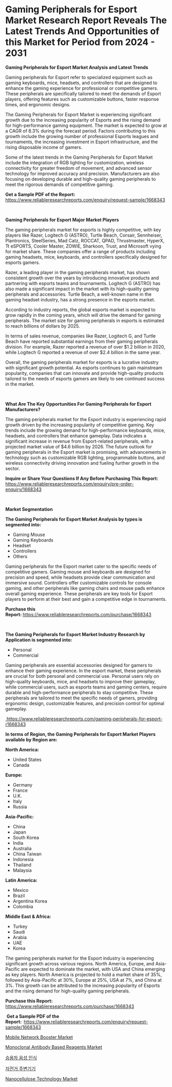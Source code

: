 <p><h1>Gaming Peripherals for Esport Market Research Report Reveals The Latest Trends And Opportunities of this Market for Period from 2024 - 2031</h1></p><p><strong>Gaming Peripherals for Esport Market Analysis and Latest Trends</strong></p>
<p><p>Gaming peripherals for Esport refer to specialized equipment such as gaming keyboards, mice, headsets, and controllers that are designed to enhance the gaming experience for professional or competitive gamers. These peripherals are specifically tailored to meet the demands of Esport players, offering features such as customizable buttons, faster response times, and ergonomic designs.</p><p>The Gaming Peripherals for Esport Market is experiencing significant growth due to the increasing popularity of Esports and the rising demand for high-performance gaming equipment. The market is expected to grow at a CAGR of 8.3% during the forecast period. Factors contributing to this growth include the growing number of professional Esports leagues and tournaments, the increasing investment in Esport infrastructure, and the rising disposable income of gamers.</p><p>Some of the latest trends in the Gaming Peripherals for Esport Market include the integration of RGB lighting for customization, wireless connectivity for greater freedom of movement, and advanced sensor technology for improved accuracy and precision. Manufacturers are also focusing on developing durable and high-quality gaming peripherals to meet the rigorous demands of competitive gaming.</p></p>
<p><strong>Get a Sample PDF of the Report:&nbsp;</strong> <a href="https://www.reliableresearchreports.com/enquiry/request-sample/1668343">https://www.reliableresearchreports.com/enquiry/request-sample/1668343</a></p>
<p>&nbsp;</p>
<p><strong>Gaming Peripherals for Esport Major Market Players</strong></p>
<p><p>The gaming peripherals market for esports is highly competitive, with key players like Razer, Logitech G (ASTRO), Turtle Beach, Corsair, Sennheiser, Plantronics, SteelSeries, Mad Catz, ROCCAT, QPAD, Thrustmaster, HyperX, Tt eSPORTS, Cooler Master, ZOWIE, Sharkoon, Trust, and Microsoft vying for market share. These companies offer a range of products including gaming headsets, mice, keyboards, and controllers specifically designed for esports gamers.</p><p>Razer, a leading player in the gaming peripherals market, has shown consistent growth over the years by introducing innovative products and partnering with esports teams and tournaments. Logitech G (ASTRO) has also made a significant impact in the market with its high-quality gaming peripherals and accessories. Turtle Beach, a well-known name in the gaming headset industry, has a strong presence in the esports market.</p><p>According to industry reports, the global esports market is expected to grow rapidly in the coming years, which will drive the demand for gaming peripherals. The market size for gaming peripherals in esports is estimated to reach billions of dollars by 2025.</p><p>In terms of sales revenue, companies like Razer, Logitech G, and Turtle Beach have reported substantial earnings from their gaming peripherals division. For example, Razer reported a revenue of over $1.2 billion in 2020, while Logitech G reported a revenue of over $2.4 billion in the same year.</p><p>Overall, the gaming peripherals market for esports is a lucrative industry with significant growth potential. As esports continues to gain mainstream popularity, companies that can innovate and provide high-quality products tailored to the needs of esports gamers are likely to see continued success in the market.</p></p>
<p>&nbsp;</p>
<p><strong>What Are The Key Opportunities For Gaming Peripherals for Esport Manufacturers?</strong></p>
<p><p>The gaming peripherals market for the Esport industry is experiencing rapid growth driven by the increasing popularity of competitive gaming. Key trends include the growing demand for high-performance keyboards, mice, headsets, and controllers that enhance gameplay. Data indicates a significant increase in revenue from Esport-related peripherals, with a projected market value of $4.6 billion by 2026. The future outlook for gaming peripherals in the Esport market is promising, with advancements in technology such as customizable RGB lighting, programmable buttons, and wireless connectivity driving innovation and fueling further growth in the sector.</p></p>
<p><strong>Inquire or Share Your Questions If Any Before Purchasing This Report:</strong> <a href="https://www.reliableresearchreports.com/enquiry/pre-order-enquiry/1668343">https://www.reliableresearchreports.com/enquiry/pre-order-enquiry/1668343</a></p>
<p>&nbsp;</p>
<p><strong>Market Segmentation</strong></p>
<p><strong>The Gaming Peripherals for Esport Market Analysis by types is segmented into:</strong></p>
<p><ul><li>Gaming Mouse</li><li>Gaming Keyboards</li><li>Headset</li><li>Controllers</li><li>Others</li></ul></p>
<p><p>Gaming peripherals for the Esport market cater to the specific needs of competitive gamers. Gaming mouse and keyboards are designed for precision and speed, while headsets provide clear communication and immersive sound. Controllers offer customizable controls for console gaming, and other peripherals like gaming chairs and mouse pads enhance overall gaming experience. These peripherals are key tools for Esport players to perform at their best and gain a competitive edge in tournaments.</p></p>
<p><strong>Purchase this Report:&nbsp;</strong><a href="https://www.reliableresearchreports.com/purchase/1668343">https://www.reliableresearchreports.com/purchase/1668343</a></p>
<p>&nbsp;</p>
<p><strong>The Gaming Peripherals for Esport Market Industry Research by Application is segmented into:</strong></p>
<p><ul><li>Personal</li><li>Commercial</li></ul></p>
<p><p>Gaming peripherals are essential accessories designed for gamers to enhance their gaming experience. In the esport market, these peripherals are crucial for both personal and commercial use. Personal users rely on high-quality keyboards, mice, and headsets to improve their gameplay, while commercial users, such as esports teams and gaming centers, require durable and high-performance peripherals to stay competitive. These peripherals are tailored to meet the specific needs of gamers, providing ergonomic design, customizable features, and precision control for optimal gameplay.</p></p>
<p><a href="https://www.reliableresearchreports.com/gaming-peripherals-for-esport-r1668343">&nbsp;https://www.reliableresearchreports.com/gaming-peripherals-for-esport-r1668343</a></p>
<p><strong>In terms of Region, the Gaming Peripherals for Esport Market Players available by Region are:</strong></p>
<p>
    <p> <strong> North America: </strong>
        <ul>
            <li>United States</li>
            <li>Canada</li>
        </ul>
        </p> 
    <p> <strong> Europe: </strong>
        <ul>
            <li>Germany</li>
            <li>France</li>
            <li>U.K.</li>
            <li>Italy</li>
            <li>Russia</li>
        </ul>
        </p> 
    <p> <strong> Asia-Pacific: </strong>
        <ul>
            <li>China</li>
            <li>Japan</li>
            <li>South Korea</li>
            <li>India</li>
            <li>Australia</li>
            <li>China Taiwan</li>
            <li>Indonesia</li>
            <li>Thailand</li>
            <li>Malaysia</li>
        </ul>
        </p> 
    <p> <strong> Latin America: </strong>
        <ul>
            <li>Mexico</li>
            <li>Brazil</li>
            <li>Argentina Korea</li>
            <li>Colombia</li>
        </ul>
        </p> 
    <p> <strong> Middle East & Africa: </strong>
        <ul>
            <li>Turkey</li>
            <li>Saudi</li>
            <li>Arabia</li>
            <li>UAE</li>
            <li>Korea</li>
        </ul>
    </p>
    </p>
<p><p>The gaming peripherals market for the Esport industry is experiencing significant growth across various regions. North America, Europe, and Asia-Pacific are expected to dominate the market, with USA and China emerging as key players. North America is projected to hold a market share of 35%, followed by Asia-Pacific at 30%, Europe at 25%, USA at 7%, and China at 3%. This growth can be attributed to the increasing popularity of Esports and the rising demand for high-quality gaming peripherals.</p></p>
<p><strong>Purchase this Report: </strong><a href="https://www.reliableresearchreports.com/purchase/1668343">https://www.reliableresearchreports.com/purchase/1668343</a></p>
<p>&nbsp;<strong>Get a Sample PDF of the Report:&nbsp;&nbsp;</strong><a href="https://www.reliableresearchreports.com/enquiry/request-sample/1668343">https://www.reliableresearchreports.com/enquiry/request-sample/1668343</a></p>
<p><strong></strong></p>
<p><p><a href="https://www.linkedin.com/pulse/analyzing-mobile-network-booster-market-dynamics-growth-vwjhc?trackingId=6UyVAZ5OQJCq%2F09V2bLo8g%3D%3D">Mobile Network Booster Market</a></p><p><a href="https://github.com/ctanaka235/Market-Research-Report-List-1/blob/main/monoclonal-antibody-based-reagents-market.md">Monoclonal Antibody Based Reagents Market</a></p><p><a href="https://github.com/fredrickeglers/Market-Research-Report-List-4/blob/main/971343383067.md">승용차 음성 인식</a></p><p><a href="https://github.com/bunxhcci35271755/Market-Research-Report-List-4/blob/main/676487583066.md">자전거 주변기기</a></p><p><a href="https://github.com/yazulaeha/Market-Research-Report-List-1/blob/main/nanocellulose-technology-market.md">Nanocellulose Technology Market</a></p></p>